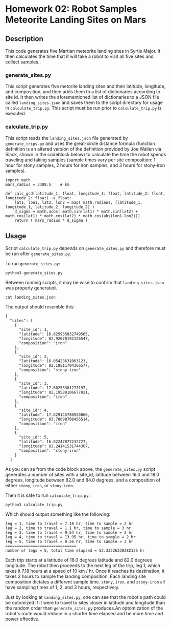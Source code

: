 # Homework 02: Robot Samples Meteorite Landing Sites on Mars

## Description
This code generates five Martian meteorite landing sites in Syrtis Major. It then calculates the time that it will take a robot to visit all five sites and collect samples..

### generate\_sites.py
This script generates five metorite landing sites and their latitude, longitude, and composition, and then adds them to a list of dictionaries according to site id. It then writes the aforementioned list of dictionaries to a JSON file called `landing_sites.json` and saves them to the script directory for usage in `calculate_trip.py`. This script must be run prior to `calculate_trip.py` is executed.

### calculate\_trip.py
This script reads the `landing_sites.json` file generated by `generate_trips.py` and uses the great-circle distance formula (function definition is an altered version of the definition provided by Joe Wallen via Slack, shown in the codeblock below) to calculate the time the robot spends traveling and taking samples (sample times vary per site composition: 1 hour for stony samples, 2 hours for iron samples, and 3 hours for stony-iron samples).

```
import math
mars_radius = 3389.5    # km

def calc_gcd(latitude_1: float, longitude_1: float, latitude_2: float, longitude_2: float) -> float:
    lat1, lon1, lat2, lon2 = map( math.radians, [latitude_1, longitude_1, latitude_2, longitude_2] )
    d_sigma = math.acos( math.sin(lat1) * math.sin(lat2) + math.cos(lat1) * math.cos(lat2) * math.cos(abs(lon1-lon2)))
    return ( mars_radius * d_sigma )
```

## Usage

Script `calculate_trip.py` depends on `generate_sites.py` and therefore must be run after `generate_sites.py`. 

To run `generate_sites.py`:

```
python3 generate_sites.py

```

Between running scripts, it may be wise to confirm that `landing_sites.json` was properly generated.

```
cat landing_sites.json
```

The output should resemble this:

```
{
  "sites": [
    {
      "site_id": 1,
      "latitude": 16.825935832749565,
      "longitude": 82.92678192126547,
      "composition": "iron"
    },
    {
      "site_id": 2,
      "latitude": 16.05428631063123,
      "longitude": 82.18511704366577,
      "composition": "stony-iron"
    },
    {
      "site_id": 3,
      "latitude": 17.60253381273197,
      "longitude": 82.19588106677921,
      "composition": "iron"
    },
    {
      "site_id": 4,
      "latitude": 17.629145780920066,
      "longitude": 83.78098708456514,
      "composition": "iron"
    },
    {
      "site_id": 5,
      "latitude": 16.82247072232727,
      "longitude": 83.24141531744367,
      "composition": "stony-iron"
    }
  ]
```

As you can se from the code block above, the `generate_sites.py` script generates a number of sites with a site\_id, latitude between 16.0 and 18.0 degrees, longitude between 82.0 and 84.0 degrees, and a composition of either `stony`, `iron`, or `stony-iron`.


Then it is safe to run `calculate_trip.py`:

```
python3 calculate_trip.py
```

Which should output something like the following:

```
leg = 1, time to travel = 7.18 hr, time to sample = 2 hr
leg = 2, time to travel = 1.1 hr, time to sample = 3 hr
leg = 3, time to travel = 9.54 hr, time to sample = 2 hr
leg = 4, time to travel = 13.95 hr, time to sample = 2 hr
leg = 5, time to travel = 8.56 hr, time to sample = 3 hr
===============================
number of legs = 5, total time elapsed = 52.33526330282136 hr
```
Each trip starts at a latitude of 16.0 degrees latitude and 82.0 degrees longitude. The robot then proceeds to the next leg of the trip, leg 1, which takes it 7.18 hours at a speed of 10 km / hr. Once it reaches its destination, it takes 2 hours to sample the landing composition. Each landing site composition dictates a different sample time. `stony`, `iron`, and `stony-iron` all have sampling times of 1, 2, and 3 hours, respectively.

Just by looking at `landing_sites.py`, one can see that the robot's path could be optomized if it were to travel to sites closer in latitude and longitude than the random order than `generate_sites.py` produces.An optomization of the robot's route would reduce in a shorter time elapsed and be more time and power effective.

